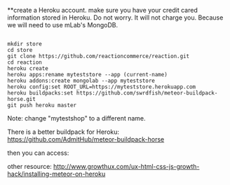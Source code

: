 **create a Heroku account.
make sure you have your credit cared information stored in Heroku. Do not worry. It will not charge you. Because we will need to use mLab's MongoDB.

```

mkdir store
cd store
git clone https://github.com/reactioncommerce/reaction.git
cd reaction
heroku create
heroku apps:rename myteststore --app (current-name)
heroku addons:create mongolab --app myteststore
heroku config:set ROOT_URL=https://myteststore.herokuapp.com
heroku buildpacks:set https://github.com/swrdfish/meteor-buildpack-horse.git
git push heroku master

```

Note: change "mytestshop" to a different name.

There is a better buildpack for Heroku:
https://github.com/AdmitHub/meteor-buildpack-horse

then you can access: 



other resource:
http://www.growthux.com/ux-html-css-js-growth-hack/installing-meteor-on-heroku


